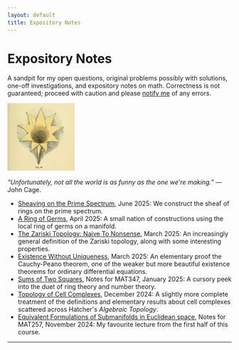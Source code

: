 ```yaml
---
layout: default
title: Expository Notes
---
```


# Expository Notes
<p class="introduction">A sandpit for my open questions, original problems possibly with solutions, one-off investigations, and expository notes on math. Correctness is not guaranteed; proceed with caution and please <a href="/contact.html">notify me</a> of any errors.</p>

<img src="/assets/images/expos.png" alt="Betts Geometrical Psychology" style="width: 30%">

<p class="introduction"><i>&ldquo;Unfortunately, not all the world is as funny as the one we're making.&rdquo;</i> — John Cage.</p>

<ul>
    <li>
        <a href="/assets/files/sheaf.pdf" class="pdf-link" target="_blank">Sheaving on the Prime Spectrum</a>, June 2025: We construct the sheaf of rings on the prime spectrum.
    </li>
    <li>
        <a href="/assets/files/ring-of-germs.pdf" class="pdf-link" target="_blank">A Ring of Germs</a>, April 2025: A small nation of constructions using the local ring of germs on a manifold.
    </li>
    <li>
        <a href="/assets/files/zariski-topology.pdf" class="pdf-link" target="_blank">The Zariski Topology: Naive To Nonsense</a>, March 2025: An increasingly general definition of the Zariski topology, along with some interesting properties.
    </li>
    <li>
        <a href="/assets/files/existence-without-uniqueness.pdf" class="pdf-link" target="_blank">Existence Without Uniqueness</a>, March 2025: An elementary proof the Cauchy-Peano theorem, one of the weaker but more beautiful existence theorems for ordinary differential equations.
    </li>
    <li>
        <a href="/assets/files/sum-of-two-squares.pdf" class="pdf-link" target="_blank">Sums of Two Squares</a>, Notes for MAT347, January 2025: A cursory peek into the duet of ring theory and number theory.
    </li>
    <li>
        <a href="/assets/files/cell-complexes.pdf" class="pdf-link" target="_blank">Topology of Cell Complexes</a>, December 2024: A slightly more complete treatment of the definitions and elementary results about cell complexes scattered across Hatcher's <i>Algebraic Topology</i>.
    </li>
    <li>
        <a href="/assets/files/submanifolds.pdf" class="pdf-link" target="_blank">Equivalent Formulations of Submanifolds in Euclidean space</a>, Notes for MAT257, November 2024: My favourite lecture from the first half of this course.
    </li>
</ul>

---